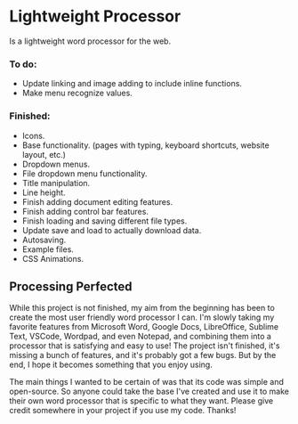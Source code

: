 # Lightweight Processor
Is a lightweight word processor for the web.

### To do:
- Update linking and image adding to include inline functions.
- Make menu recognize values.
### Finished:
- Icons.
- Base functionality. (pages with typing, keyboard shortcuts, website layout, etc.)
- Dropdown menus.
- File dropdown menu functionality.
- Title manipulation.
- Line height.
- Finish adding document editing features.
- Finish adding control bar features.
- Finish loading and saving different file types.
- Update save and load to actually download data.
- Autosaving.
- Example files.
- CSS Animations.

## Processing Perfected
While this project is not finished, my aim from the beginning has been to create the most user friendly word processor I can. I'm slowly taking my favorite features from Microsoft Word, Google Docs, LibreOffice, Sublime Text, VSCode, Wordpad, and even Notepad, and combining them into a processor that is satisfying and easy to use! The project isn't finished, it's missing a bunch of features, and it's probably got a few bugs. But by the end, I hope it becomes something that you enjoy using.

The main things I wanted to be certain of was that its code was simple and open-source. So anyone could take the base I've created and use it to make their own word processor that is specific to what they want. Please give credit somewhere in your project if you use my code. Thanks! 